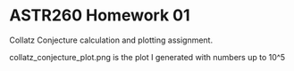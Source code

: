 # ASTR260 Homework 01
Collatz Conjecture calculation and plotting assignment.

collatz_conjecture_plot.png is the plot I generated with numbers up to 10^5
